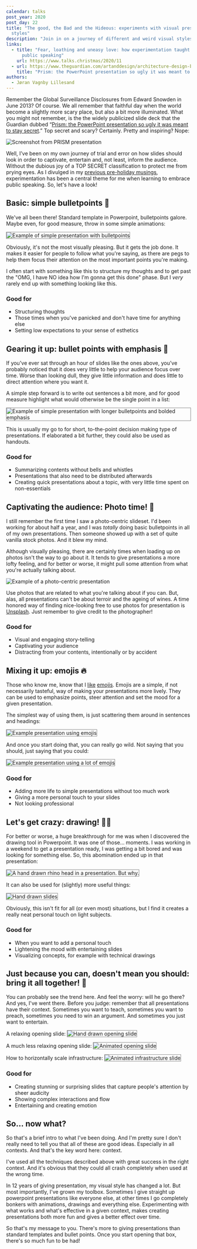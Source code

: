 ```yaml
---
calendar: talks
post_year: 2020
post_day: 22
title: "The good, the Bad and the Hideous: experiments with visual presentation
  styles"
description: "Join in on a journey of different and weird visual styles for presentations. "
links:
  - title: "Fear, loathing and uneasy love: how experimentation taught me to enjoy
      public speaking"
    url: https://www.talks.christmas/2020/11
  - url: https://www.theguardian.com/artanddesign/architecture-design-blog/2013/jun/12/prism-nsa-powerpoint-graphic-design
    title: "Prism: the PowerPoint presentation so ugly it was meant to stay secret"
authors:
  - Jøran Vagnby Lillesand
---
```

Remember the Global Surveillance Disclosures from Edward Snowden in June 2013? Of course. We all remember that faithful day when the world become a slightly more scary place, but also a bit more illuminated. What you might not remember, is the the widely publicized slide deck that the Guardian dubbed “[Prism: the PowerPoint presentation so ugly it was meant to stay secret](https://www.theguardian.com/artanddesign/architecture-design-blog/2013/jun/12/prism-nsa-powerpoint-graphic-design).” Top secret and scary? Certainly. Pretty and inspiring? Nope:

<img src="https://i.ibb.co/NSkhdf2/prism.png" alt="Screenshot from PRISM presentation">

Well, I’ve been on my own journey of trial and error on how slides should look in order to captivate, entertain and, not least, inform the audience. Without the dubious joy of a TOP SECRET classification to protect me from prying eyes. As I divulged in my [previous pre-holiday musings](https://www.talks.christmas/2020/11), experimentation has been a central theme for me when learning to embrace public speaking. So, let's have a look!

## Basic: simple bulletpoints 👦

We've all been there! Standard template in Powerpoint, bulletpoints galore. Maybe even, for good  measure, throw in some simple animations:

<img src="https://i.ibb.co/b3ySR8B/bulletpoints.gif" style="border: 1px solid grey" alt="Example of simple presentation with bulletpoints">

Obviously, it's not the most visually pleasing. But it gets the job done. It makes it easier for people to follow what you're saying, as there are pegs to help them focus their attention on the most important points you're making.

I often start with something like this to structure my thoughts and to get past the "OMG, I have NO idea how I'm gonna get this done" phase. But I _very_ rarely end up with something looking like this.

### Good for

* Structuring thoughts
* Those times when you've panicked and don't have time for anything else
* Setting low expectations to your sense of esthetics

## Gearing it up: bullet points with emphasis 🎯

If you've ever sat through an hour of slides like the ones above, you've probably noticed that it does very little to help your audience focus over time. Worse than looking dull, they give little information and does little to direct attention where you want it.

A simple step forward is to write out sentences a bit more, and for good measure highlight what would otherwise be the single point in a list:

<img src="https://i.ibb.co/YdW7vwq/bulletpoints-long.gif" style="border: 1px solid grey" alt="Example of simple presentation with longer bulletpoints and bolded emphasis">

This is usually my go to for short, to-the-point decision making type of presentations. If elaborated a bit further, they could also be used as handouts.

### Good for

* Summarizing contents without bells and whistles
* Presentations that also need to be distributed afterwards
* Creating quick presentations about a topic, with very little time spent on non-essentials

## Captivating the audience: Photo time! 📸

I still remember the first time I saw a photo-centric slideset. I'd been working for about half a year, and I was _totally_ doing basic bulletpoints in all of my own presentations. Then someone showed up with a set of quite vanilla stock photos. And it blew my mind.

Although visually pleasing, there are certainly times when loading up on photos isn't the way to go about it. It tends to give presentations a more lofty feeling, and for better or worse, it might pull some attention from what you're actually talking about.

<img src="https://i.ibb.co/3mVb20K/photos-final.gif" alt="Example of a photo-centric presentation">

Use photos that are related to what you're talking about if you can. But, alas, all presentations can't be about terroir and the ageing of wines. A time honored way of finding nice-looking free to use photos for presentation is [Unsplash](https://unsplash.com/). Just remember to give credit to the photographer!

### Good for

* Visual and engaging story-telling
* Captivating your audience
* Distracting from your contents, intentionally or by accident

## Mixing it up: emojis 🔥

Those who know me, know that I [like](https://www.youtube.com/watch?v=4RNlCc_l8A8) [emojis](https://vimeo.com/207503289). Emojis are a simple, if not necessarily tasteful, way of making your presentations more lively. They can be used to emphasize points, steer attention and set the mood for a given presentation.

The simplest way of using them, is just scattering them around in sentences and headings:

<img src="https://i.ibb.co/NYChnMP/emojis.png" style="border: 1px solid grey" alt="Example presentation using emojis">

And once you start doing that, you can really go wild. Not saying that you should, just saying that you could:

<img src="https://i.ibb.co/p0GZRyw/a-lot-of-emojis.png" style="border: 1px solid grey" alt="Example presentation using a lot of emojis">

### Good for

* Adding more life to simple presentations without too much work
* Giving a more personal touch to your slides
* Not looking professional

## Let's get crazy: drawing! 👨‍🎨

For better or worse, a huge breakthrough for me was when I discovered the drawing tool in Powerpoint. It was one of those… moments. I was working in a weekend to get a presentation ready, I was getting a bit bored and was looking for something else. So, this abomination ended up in that presentation:

<img src="https://i.ibb.co/4NnF9Ht/neshorn.png" style="border: 1px solid grey" alt="A hand drawn rhino head in a presentation. But why.">

It can also be used for (slightly) more useful things:

<img src="https://i.ibb.co/Jkg44pM/drawings.gif" style="border: 1px solid grey" alt="Hand drawn slides">

Obviously, this isn't fit for all (or even most) situations, but I find it creates a really neat personal touch on light subjects.

### Good for

* When you want to add a personal touch
* Lightening the mood with entertaining slides
* Visualizing concepts, for example with technical drawings

## Just because you can, doesn't mean you should: bring it all together! 🤠

You can probably see the trend here. And feel the worry: will he go there? And yes, I've went there. Before you judge: remember that all presentations have their context. Sometimes you want to teach, sometimes you want to preach, sometimes you need to win an argument. And sometimes you just want to entertain.

A relaxing opening slide:
<img src="https://i.ibb.co/9sJJr1M/lada.png" style="border: 1px solid grey" alt="Hand drawn opening slide">


A much less relaxing opening slide:
<img src="https://i.ibb.co/GvYZvYM/wizards.gif" style="border: 1px solid grey" alt="Animated opening slide">

How to horizontally scale infrastructure:
<img src="https://i.ibb.co/xfmTgGf/infrastructure.gif" style="border: 1px solid grey" alt="Animated infrastructure slide">

### Good for

* Creating stunning or surprising slides that capture people's attention by sheer audicity
* Showing complex interactions and flow
* Entertaining and creating emotion

## So… now what?

So that's a brief intro to what I've been doing. And I'm pretty sure I don't really need to tell you that all of these are good ideas. Especially in all contexts. And that's the key word here: context.

I've used all the techniques described above with great success in the right context. And it's obvious that they could all crash completely when used at the wrong time.

In 12 years of giving presentation, my visual style has changed a lot. But most importantly, I've grown my toolbox. Sometimes I give straight up powerpoint presentations like everyone else, at other times I go completely bonkers with animations, drawings and everything else. Experimenting with what works and what's effective in a given context, makes creating presentations both more fun and gives a better effect over time.

So that's my message to you. There's more to giving presentations than standard templates and bullet points. Once you start opening that box, there's so much fun to be had!